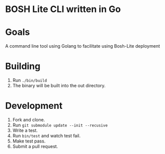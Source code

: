 BOSH Lite CLI written in Go
===========

Goals
===========

A command line tool using Golang to facilitate using Bosh-Lite deployment


Building
========
1. Run ```./bin/build```
1. The binary will be built into the out directory.

Development
===========

1. Fork and clone.
1. Run ```git submodule update --init --recusive```
1. Write a test.
1. Run ``` bin/test ``` and watch test fail.
1. Make test pass.
1. Submit a pull request.
